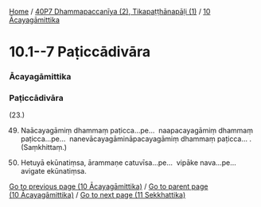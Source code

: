 
[Home](/) / [40P7 Dhammapaccanīya (2), Tikapaṭṭhānapāḷi (1)](../../40P7.md) / [10 Ācayagāmittika](../10.md)

# 10.1--7 Paṭiccādivāra

### Ācayagāmittika

### Paṭiccādivāra

(23.)

49. Naācayagāmiṃ dhammaṃ paṭicca…pe…  naapacayagāmiṃ dhammaṃ paṭicca…pe…  nanevācayagāmināpacayagāmiṃ dhammaṃ paṭicca… . (Saṃkhittaṃ.)

50. Hetuyā ekūnatiṃsa, ārammaṇe catuvīsa…pe…  vipāke nava…pe…  avigate ekūnatiṃsa.

[Go to previous page (10 Ācayagāmittika)](../10.md) / [Go to parent page (10 Ācayagāmittika)](../10.md) / [Go to next page (11 Sekkhattika)](../11.md)


